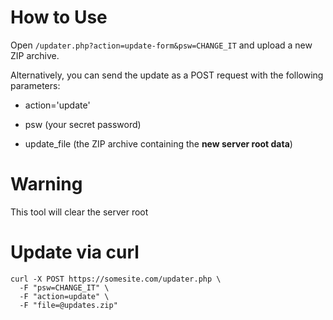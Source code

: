 # How to Use

   Open ```/updater.php?action=update-form&psw=CHANGE_IT``` and upload a new ZIP archive.

   Alternatively, you can send the update as a POST request with the following parameters:

   - action='update'

  - psw (your secret password)

  - update_file (the ZIP archive containing the **new server root data**)

# Warning

This tool will clear the server root

# Update via curl

```
curl -X POST https://somesite.com/updater.php \
  -F "psw=CHANGE_IT" \
  -F "action=update" \
  -F "file=@updates.zip"
```
